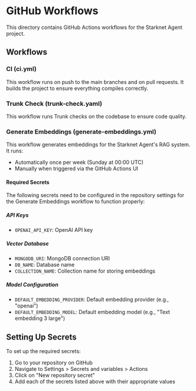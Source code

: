 # GitHub Workflows

This directory contains GitHub Actions workflows for the Starknet Agent project.

## Workflows

### CI (ci.yml)

This workflow runs on push to the main branches and on pull requests. It builds the project to ensure everything compiles correctly.

### Trunk Check (trunk-check.yaml)

This workflow runs Trunk checks on the codebase to ensure code quality.

### Generate Embeddings (generate-embeddings.yml)

This workflow generates embeddings for the Starknet Agent's RAG system. It runs:

- Automatically once per week (Sunday at 00:00 UTC)
- Manually when triggered via the GitHub Actions UI

#### Required Secrets

The following secrets need to be configured in the repository settings for the Generate Embeddings workflow to function properly:

##### API Keys

- `OPENAI_API_KEY`: OpenAI API key

##### Vector Database

- `MONGODB_URI`: MongoDB connection URI
- `DB_NAME`: Database name
- `COLLECTION_NAME`: Collection name for storing embeddings

##### Model Configuration

- `DEFAULT_EMBEDDING_PROVIDER`: Default embedding provider (e.g., "openai")
- `DEFAULT_EMBEDDING_MODEL`: Default embedding model (e.g., "Text embedding 3 large")

## Setting Up Secrets

To set up the required secrets:

1. Go to your repository on GitHub
2. Navigate to Settings > Secrets and variables > Actions
3. Click on "New repository secret"
4. Add each of the secrets listed above with their appropriate values
